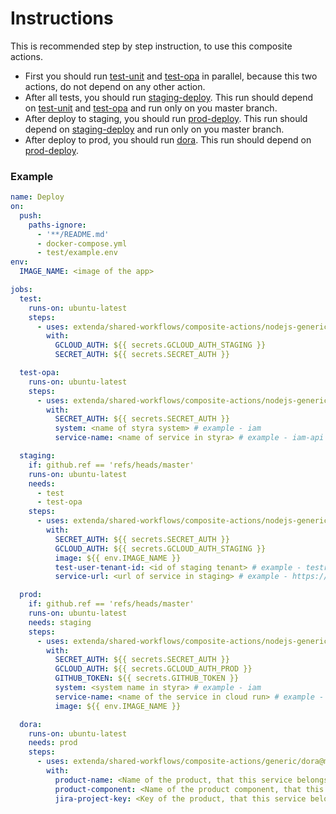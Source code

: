 # Instructions

This is recommended step by step instruction, to use this composite actions.
- First you should run [test-unit](test-unit) and [test-opa](test-opa) in parallel,
because this two actions, do not depend on any other action.
- After all tests, you should run [staging-deploy](staging-deploy). This run
should depend on [test-unit](test-unit) and [test-opa](test-opa) and run only on you master branch.
- After deploy to staging, you should run [prod-deploy](prod-deploy).
This run should depend on [staging-deploy](staging-deploy) and run only on you master branch.
- After deploy to prod, you should run [dora](../generic/dora).
This run should depend on [prod-deploy](prod-deploy).

### Example

```yaml
name: Deploy
on:
  push:
    paths-ignore:
      - '**/README.md'
      - docker-compose.yml
      - test/example.env
env:
  IMAGE_NAME: <image of the app>

jobs:
  test:
    runs-on: ubuntu-latest
    steps:
      - uses: extenda/shared-workflows/composite-actions/nodejs-generic-api/test-unit@master
        with:
          GCLOUD_AUTH: ${{ secrets.GCLOUD_AUTH_STAGING }}
          SECRET_AUTH: ${{ secrets.SECRET_AUTH }}

  test-opa:
    runs-on: ubuntu-latest
    steps:
      - uses: extenda/shared-workflows/composite-actions/nodejs-generic-api/test-opa@master
        with:
          SECRET_AUTH: ${{ secrets.SECRET_AUTH }}
          system: <name of styra system> # example - iam
          service-name: <name of service in styra> # example - iam-api

  staging:
    if: github.ref == 'refs/heads/master'
    runs-on: ubuntu-latest
    needs:
      - test
      - test-opa
    steps:
      - uses: extenda/shared-workflows/composite-actions/nodejs-generic-api/staging-deploy@master
        with: 
          SECRET_AUTH: ${{ secrets.SECRET_AUTH }}
          GCLOUD_AUTH: ${{ secrets.GCLOUD_AUTH_STAGING }}
          image: ${{ env.IMAGE_NAME }}
          test-user-tenant-id: <id of staging tenant> # example - testrunner-3z05y
          service-url: <url of service in staging> # example - https://iam-api.retailsvc.dev

  prod:
    if: github.ref == 'refs/heads/master'
    runs-on: ubuntu-latest
    needs: staging
    steps:
      - uses: extenda/shared-workflows/composite-actions/nodejs-generic-api/prod-deploy@master
        with: 
          SECRET_AUTH: ${{ secrets.SECRET_AUTH }}
          GCLOUD_AUTH: ${{ secrets.GCLOUD_AUTH_PROD }}
          GITHUB_TOKEN: ${{ secrets.GITHUB_TOKEN }}
          system: <system name in styra> # example - iam
          service-name: <name of the service in cloud run> # example - iam-api
          image: ${{ env.IMAGE_NAME }}

  dora:
    runs-on: ubuntu-latest
    needs: prod
    steps:
      - uses: extenda/shared-workflows/composite-actions/generic/dora@master
        with: 
          product-name: <Name of the product, that this service belongs to in Jira> # example - IAM
          product-component: <Name of the product component, that this service belongs to in Jira> # example - IAM
          jira-project-key: <Key of the product, that this service belongs to in Jira> # example - HII
```
